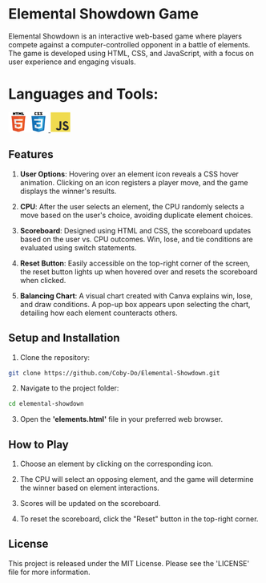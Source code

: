 # Elemental Showdown Game

Elemental Showdown is an interactive web-based game where players compete against a computer-controlled opponent in a battle of elements. The game is developed using HTML, CSS, and JavaScript, with a focus on user experience and engaging visuals.

# Languages and Tools:
<p align="left"> <a href="https://www.w3schools.com/css/" target="_blank" rel="noreferrer">  <img src="https://raw.githubusercontent.com/devicons/devicon/master/icons/html5/html5-original-wordmark.svg" alt="html5" width="40" height="40"/><img src="https://raw.githubusercontent.com/devicons/devicon/master/icons/css3/css3-original-wordmark.svg" alt="css3" width="40" height="40"/> </a> <a href="https://www.w3.org/html/" target="_blank" rel="noreferrer"> </a> <a href="https://developer.mozilla.org/en-US/docs/Web/JavaScript" target="_blank" rel="noreferrer"> <img src="https://raw.githubusercontent.com/devicons/devicon/master/icons/javascript/javascript-original.svg" alt="javascript" width="40" height="40"/> </a> </p>

## Features

1. **User Options**: Hovering over an element icon reveals a CSS hover animation. Clicking on an icon registers a player move, and the game displays the winner's results.

2. **CPU**: After the user selects an element, the CPU randomly selects a move based on the user's choice, avoiding duplicate element choices.

3. **Scoreboard**: Designed using HTML and CSS, the scoreboard updates based on the user vs. CPU outcomes. Win, lose, and tie conditions are evaluated using switch statements.

4. **Reset Button**: Easily accessible on the top-right corner of the screen, the reset button lights up when hovered over and resets the scoreboard when clicked.

5. **Balancing Chart**: A visual chart created with Canva explains win, lose, and draw conditions. A pop-up box appears upon selecting the chart, detailing how each element counteracts others.

## Setup and Installation

1. Clone the repository:

```bash
git clone https://github.com/Coby-Do/Elemental-Showdown.git
```

2. Navigate to the project folder:
```bash
cd elemental-showdown
```

3. Open the <strong>'elements.html'</strong> file in your preferred web browser.

## How to Play

1. Choose an element by clicking on the corresponding icon.

2. The CPU will select an opposing element, and the game will determine the winner based on element interactions.

3. Scores will be updated on the scoreboard.

4. To reset the scoreboard, click the "Reset" button in the top-right corner.

## License

This project is released under the MIT License. Please see the 'LICENSE' file for more information.

